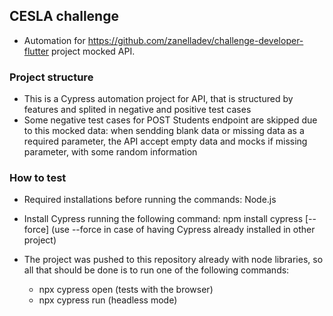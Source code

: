 ## CESLA challenge

- Automation for https://github.com/zanelladev/challenge-developer-flutter project mocked API.

### Project structure

- This is a Cypress automation project for API, that is structured by features and splited in negative and positive test cases
- Some negative test cases for POST Students endpoint are skipped due to this mocked data: when sendding blank data or missing data as a required parameter, the API accept
  empty data and mocks if missing parameter, with some random information

### How to test

- Required installations before running the commands:
  Node.js

- Install Cypress running the following command:
  npm install cypress [--force] (use --force in case of having Cypress already installed in other project)

- The project was pushed to this repository already with node libraries, so all that should be done is to run one of the following commands:
  - npx cypress open (tests with the browser)
  - npx cypress run (headless mode)
